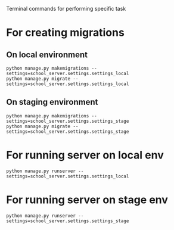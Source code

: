 
Terminal commands for performing specific task
# For creating migrations 

 ## On local environment
    python manage.py makemigrations --settings=school_server.settings.settings_local
    python manage.py migrate --settings=school_server.settings.settings_local

 ## On staging environment
    python manage.py makemigrations --settings=school_server.settings.settings_stage
    python manage.py migrate --settings=school_server.settings.settings_stage

# For running server  on local env
    python manage.py runserver --settings=school_server.settings.settings_local

# For running server on stage env
    python manage.py runserver --settings=school_server.settings.settings_stage